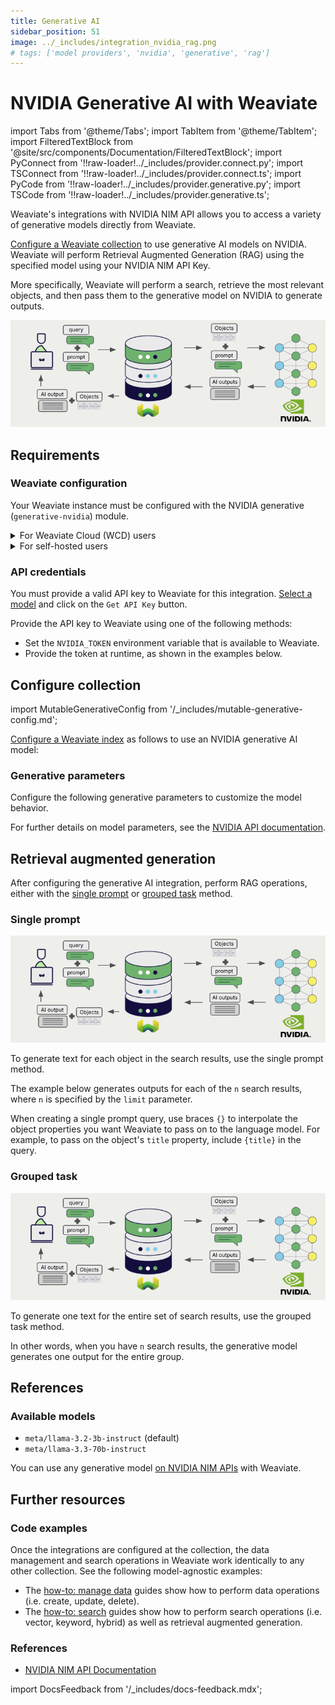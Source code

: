 ```yaml
---
title: Generative AI
sidebar_position: 51
image: ../_includes/integration_nvidia_rag.png
# tags: ['model providers', 'nvidia', 'generative', 'rag']
---
```


# NVIDIA Generative AI with Weaviate

import Tabs from '@theme/Tabs';
import TabItem from '@theme/TabItem';
import FilteredTextBlock from '@site/src/components/Documentation/FilteredTextBlock';
import PyConnect from '!!raw-loader!../_includes/provider.connect.py';
import TSConnect from '!!raw-loader!../_includes/provider.connect.ts';
import PyCode from '!!raw-loader!../_includes/provider.generative.py';
import TSCode from '!!raw-loader!../_includes/provider.generative.ts';

Weaviate's integrations with NVIDIA NIM API allows you to access a variety of generative models directly from Weaviate.

[Configure a Weaviate collection](#configure-collection) to use generative AI models on NVIDIA. Weaviate will perform Retrieval Augmented Generation (RAG) using the specified model using your NVIDIA NIM API Key.

More specifically, Weaviate will perform a search, retrieve the most relevant objects, and then pass them to the generative model on NVIDIA to generate outputs.

![RAG integration illustration](../_includes/integration_nvidia_rag.png)

## Requirements

### Weaviate configuration

Your Weaviate instance must be configured with the NVIDIA generative (`generative-nvidia`) module.

<details>
  <summary>For Weaviate Cloud (WCD) users</summary>

This integration is enabled by default on Weaviate Cloud (WCD) serverless instances.

</details>

<details>
  <summary>For self-hosted users</summary>

- Check the [cluster metadata](../../config-refs/meta.md) to verify if the module is enabled.
- Follow the [how-to configure modules](../../configuration/modules.md) guide to enable the module in Weaviate.

</details>

### API credentials

You must provide a valid API key to Weaviate for this integration. [Select a model](https://build.nvidia.com/models) and click on the `Get API Key` button.

Provide the API key to Weaviate using one of the following methods:

- Set the `NVIDIA_TOKEN` environment variable that is available to Weaviate.
- Provide the token at runtime, as shown in the examples below.

<Tabs groupId="languages">

 <TabItem value="py" label="Python API v4">
    <FilteredTextBlock
      text={PyConnect}
      startMarker="# START NVIDIAInstantiation"
      endMarker="# END NVIDIAInstantiation"
      language="py"
    />
  </TabItem>

 <TabItem value="js" label="JS/TS API v3">
    <FilteredTextBlock
      text={TSConnect}
      startMarker="// START NVIDIAInstantiation"
      endMarker="// END NVIDIAInstantiation"
      language="ts"
    />
  </TabItem>

</Tabs>

## Configure collection

import MutableGenerativeConfig from '/_includes/mutable-generative-config.md';

<MutableGenerativeConfig />

[Configure a Weaviate index](../../manage-data/collections.mdx#specify-a-generative-model-integration) as follows to use an NVIDIA generative AI model:

<Tabs groupId="languages">
  <TabItem value="py" label="Python API v4">
    <FilteredTextBlock
      text={PyCode}
      startMarker="# START BasicGenerativeNVIDIA"
      endMarker="# END BasicGenerativeNVIDIA"
      language="py"
    />
  </TabItem>

  <TabItem value="js" label="JS/TS API v3">
    <FilteredTextBlock
      text={TSCode}
      startMarker="// START BasicGenerativeNVIDIA"
      endMarker="// END BasicGenerativeNVIDIA"
      language="ts"
    />
  </TabItem>

</Tabs>

### Generative parameters

Configure the following generative parameters to customize the model behavior.

<Tabs groupId="languages">
  <TabItem value="py" label="Python API v4">
    <FilteredTextBlock
      text={PyCode}
      startMarker="# START FullGenerativeNVIDIA"
      endMarker="# END FullGenerativeNVIDIA"
      language="py"
    />
  </TabItem>

  <TabItem value="js" label="JS/TS API v3">
    <FilteredTextBlock
      text={TSCode}
      startMarker="// START FullGenerativeNVIDIA"
      endMarker="// END FullGenerativeNVIDIA"
      language="ts"
    />
  </TabItem>

</Tabs>

For further details on model parameters, see the [NVIDIA API documentation](https://docs.api.nvidia.com/nim/reference/llm-apis).

## Retrieval augmented generation

After configuring the generative AI integration, perform RAG operations, either with the [single prompt](#single-prompt) or [grouped task](#grouped-task) method.

### Single prompt

![Single prompt RAG integration generates individual outputs per search result](../_includes/integration_nvidia_rag.png)

To generate text for each object in the search results, use the single prompt method.

The example below generates outputs for each of the `n` search results, where `n` is specified by the `limit` parameter.

When creating a single prompt query, use braces `{}` to interpolate the object properties you want Weaviate to pass on to the language model. For example, to pass on the object's `title` property, include `{title}` in the query.

<Tabs groupId="languages">

 <TabItem value="py" label="Python API v4">
    <FilteredTextBlock
      text={PyCode}
      startMarker="# START SinglePromptExample"
      endMarker="# END SinglePromptExample"
      language="py"
    />
  </TabItem>

 <TabItem value="js" label="JS/TS API v3">
    <FilteredTextBlock
      text={TSCode}
      startMarker="// START SinglePromptExample"
      endMarker="// END SinglePromptExample"
      language="ts"
    />
  </TabItem>

</Tabs>

### Grouped task

![Grouped task RAG integration generates one output for the set of search results](../_includes/integration_nvidia_rag.png)

To generate one text for the entire set of search results, use the grouped task method.

In other words, when you have `n` search results, the generative model generates one output for the entire group.

<Tabs groupId="languages">

 <TabItem value="py" label="Python API v4">
    <FilteredTextBlock
      text={PyCode}
      startMarker="# START GroupedTaskExample"
      endMarker="# END GroupedTaskExample"
      language="py"
    />
  </TabItem>

 <TabItem value="js" label="JS/TS API v3">
    <FilteredTextBlock
      text={TSCode}
      startMarker="// START GroupedTaskExample"
      endMarker="// END GroupedTaskExample"
      language="ts"
    />
  </TabItem>

</Tabs>

## References

### Available models

* `meta/llama-3.2-3b-instruct` (default)
* `meta/llama-3.3-70b-instruct`

You can use any generative model [on NVIDIA NIM APIs](https://build.nvidia.com/models) with Weaviate.

## Further resources

### Code examples

Once the integrations are configured at the collection, the data management and search operations in Weaviate work identically to any other collection. See the following model-agnostic examples:

- The [how-to: manage data](../../manage-data/index.md) guides show how to perform data operations (i.e. create, update, delete).
- The [how-to: search](../../search/index.md) guides show how to perform search operations (i.e. vector, keyword, hybrid) as well as retrieval augmented generation.

### References

- [NVIDIA NIM API Documentation](https://docs.api.nvidia.com/nim/reference/llm-apis)

import DocsFeedback from '/_includes/docs-feedback.mdx';

<DocsFeedback/>

